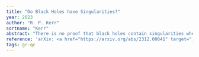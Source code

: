 ```yaml
---
title: "Do Black Holes have Singularities?"
year: 2023
author: "R. P. Kerr"
sortname: "Kerr"
abstract: "There is no proof that black holes contain singularities when they are generated by real physical bodies. Roger Penrose claimed sixty years ago that trapped surfaces inevitably lead to light rays of finite affine length (FALL's). Penrose and Stephen Hawking then asserted that these must end in actual singularities. When they could not prove this they decreed it to be self evident. It is shown that there are counterexamples through every point in the Kerr metric. These are asymptotic to at least one event horizon and do not end in singularities. "
reference: 'arXiv: <a href="https://arxiv.org/abs/2312.00841" target="_blank">2312.00841 [gr-qc]</a>.'
tags: gr-qc
---
```


